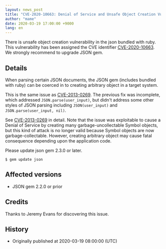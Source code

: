 ```yaml
---
layout: news_post
title: "CVE-2020-10663: Denial of Service and Unsafe Object Creation Vulnerability in JSON (Additional fix)"
author: "mame"
date: 2020-03-19 17:00:00 +9000
lang: en
---
```


There is unsafe object creation vulnerability in the json bundled with ruby. This vulnerability has been assigned the CVE identifier [CVE-2020-10663](https://cve.mitre.org/cgi-bin/cvename.cgi?name=CVE-2020-10663). We strongly recommend to upgrade JSON gem.

## Details

When parsing certain JSON documents, the JSON gem (includes bundled with ruby) can be coerced in to creating arbitrary object in a target system.

This is the same issue as [CVE-2013-0269](https://www.ruby-lang.org/en/news/2013/02/22/json-dos-cve-2013-0269/).  The previous fix was incomplete, which addressed `JSON.parse(user_input)`, but didn't address some other styles of JSON parsing including `JSON(user_input)` and `JSON.parse(user_input, nil)`.

See [CVE-2013-0269](https://www.ruby-lang.org/en/news/2013/02/22/json-dos-cve-2013-0269/) in detail.  Note that the issue was exploitable to cause a Denial of Service by creating many garbage-uncollectable Symbol objects, but this kind of attack is no longer valid because Symbol objects are now garbage-collectable.  However, creating arbitrary object may cause fatal consequence depending upon the application code.

Please update json gem 2.3.0 or later.

```
$ gem update json
```

## Affected versions

* JSON gem 2.2.0 or prior

## Credits

Thanks to Jeremy Evans for discovering this issue.

## History

* Originally published at 2020-03-19 08:00:00 (UTC)
